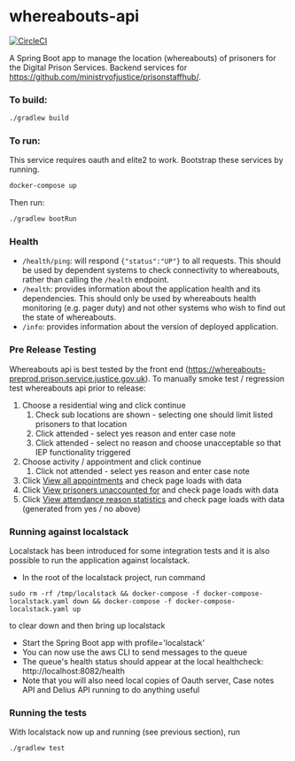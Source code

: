 # whereabouts-api

[![CircleCI](https://circleci.com/gh/ministryofjustice/whereabouts-api/tree/main.svg?style=svg)](https://circleci.com/gh/ministryofjustice/whereabouts-api)

A Spring Boot app to manage the location (whereabouts) of prisoners for the Digital Prison Services.  Backend services for https://github.com/ministryofjustice/prisonstaffhub/.

### To build:

```bash
./gradlew build
```

### To run:
This service requires oauth and elite2 to work. Bootstrap these services by running. 
```bash
docker-compose up
```
Then run:
```bash
./gradlew bootRun
```

### Health

- `/health/ping`: will respond `{"status":"UP"}` to all requests.  This should be used by dependent systems to check connectivity to whereabouts,
rather than calling the `/health` endpoint.
- `/health`: provides information about the application health and its dependencies.  This should only be used
by whereabouts health monitoring (e.g. pager duty) and not other systems who wish to find out the state of whereabouts.
- `/info`: provides information about the version of deployed application.

### Pre Release Testing

Whereabouts api is best tested by the front end (https://whereabouts-preprod.prison.service.justice.gov.uk).  To manually smoke test / regression test whereabouts api prior to release:

1. Choose a residential wing and click continue
   1. Check sub locations are shown - selecting one should limit listed prisoners to that location
   1. Click attended - select yes reason and enter case note
   1. Click attended - select no reason and choose unacceptable so that IEP functionality triggered
1. Choose activity / appointment and click continue
   1. Click not attended - select yes reason and enter case note
1. Click [View all appointments](https://whereabouts-preprod.prison.service.justice.gov.uk/appointments) and check page loads with data
1. Click [View prisoners unaccounted for](https://whereabouts-preprod.prison.service.justice.gov.uk/manage-prisoner-whereabouts/prisoners-unaccounted-for) and check page loads with data
1. Click [View attendance reason statistics](https://whereabouts-preprod.prison.service.justice.gov.uk/manage-prisoner-whereabouts/attendance-reason-statistics) and check page loads with data (generated from yes / no above)

### Running against localstack

Localstack has been introduced for some integration tests and it is also possible to run the application against localstack.

* In the root of the localstack project, run command
```
sudo rm -rf /tmp/localstack && docker-compose -f docker-compose-localstack.yaml down && docker-compose -f docker-compose-localstack.yaml up
```
to clear down and then bring up localstack
* Start the Spring Boot app with profile='localstack'
* You can now use the aws CLI to send messages to the queue
* The queue's health status should appear at the local healthcheck: http://localhost:8082/health
* Note that you will also need local copies of Oauth server, Case notes API and Delius API running to do anything useful

### Running the tests

With localstack now up and running (see previous section), run
```bash
./gradlew test
```
